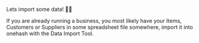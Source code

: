 Lets import some data! 💪💪

If you are already running a business, you most likely have your Items, Customers or Suppliers in some spreadsheet file somewhere, import it into onehash with the Data Import Tool.


